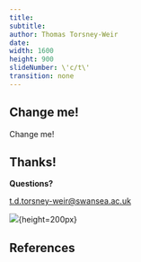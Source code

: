 ```yaml
---
title: 
subtitle:
author: Thomas Torsney-Weir
date: 
width: 1600
height: 900
slideNumber: \'c/t\'
transition: none
---
```


## Change me!

Change me!

## Thanks!

**Questions?**

t.d.torsney-weir@swansea.ac.uk

![](images/swansea-university-logo.svg){height=200px}

## References

